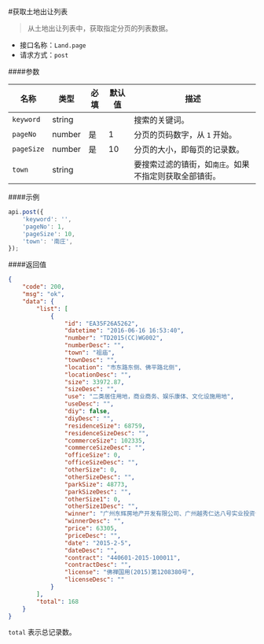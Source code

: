 
#获取土地出让列表

> 从土地出让列表中，获取指定分页的列表数据。

- 接口名称：`Land.page`
- 请求方式：`post`


####参数

名称 | 类型 | 必填 | 默认值 | 描述
---- | ---  | ---- | ------ | ------
`keyword` | string |  |  | 搜索的关键词。
`pageNo` | number | 是 | 1 | 分页的页码数字，从 `1` 开始。
`pageSize` | number | 是 | 10 | 分页的大小，即每页的记录数。
`town` | string |  |  | 要搜索过滤的镇街，如`南庄`。如果不指定则获取全部镇街。





####示例

``` javascript
api.post({
    'keyword': '',
    'pageNo': 1,
    'pageSize': 10,
    'town': '南庄',
});
```

####返回值
```json
{
    "code": 200,
    "msg": "ok",
    "data": {
        "list": [
            {
                "id": "EA35F26A5262",
                "datetime": "2016-06-16 16:53:40",
                "number": "TD2015(CC)WG002",
                "numberDesc": "",
                "town": "祖庙",
                "townDesc": "",
                "location": "市东路东侧、佛平路北侧",
                "locationDesc": "",
                "size": 33972.87,
                "sizeDesc": "",
                "use": "二类居住用地，商业商务、娱乐康体、文化设施用地",
                "useDesc": "",
                "diy": false,
                "diyDesc": "",
                "residenceSize": 68759,
                "residenceSizeDesc": "",
                "commerceSize": 102335,
                "commerceSizeDesc": "",
                "officeSize": 0,
                "officeSizeDesc": "",
                "otherSize": 0,
                "otherSizeDesc": "",
                "parkSize": 48773,
                "parkSizeDesc": "",
                "otherSize1": 0,
                "otherSize1Desc": "",
                "winner": "广州东辉房地产开发有限公司、广州越秀仁达八号实业投资合伙企业(有限合伙)",
                "winnerDesc": "",
                "price": 63305,
                "priceDesc": "",
                "date": "2015-2-5",
                "dateDesc": "",
                "contract": "440601-2015-100011",
                "contractDesc": "",
                "license": "佛禅国用(2015)第1208380号",
                "licenseDesc": ""
            }
        ],
        "total": 168
    }
}
```
`total` 表示总记录数。